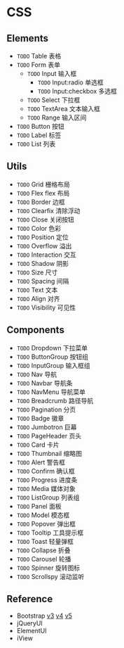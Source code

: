 # CSS

## Elements

- `TODO` Table 表格
- `TODO` Form 表单
  - `TODO` Input 输入框
    - `TODO` Input:radio 单选框
    - `TODO` Input:checkbox 多选框
  - `TODO` Select 下拉框
  - `TODO` TextArea 文本输入框
  - `TODO` Range 输入区间
- `TODO` Button 按钮
- `TODO` Label 标签
- `TODO` List 列表

## Utils

- `TODO` Grid 栅格布局
- `TODO` Flex flex 布局
- `TODO` Border 边框
- `TODO` Clearfix 清除浮动
- `TODO` Close 关闭按钮
- `TODO` Color 色彩
- `TODO` Position 定位
- `TODO` Overflow 溢出
- `TODO` Interaction 交互
- `TODO` Shadow 阴影
- `TODO` Size 尺寸
- `TODO` Spacing 间隔
- `TODO` Text 文本
- `TODO` Align 对齐
- `TODO` Visibility 可见性

## Components

- `TODO` Dropdown 下拉菜单
- `TODO` ButtonGroup 按钮组
- `TODO` InputGroup 输入框组
- `TODO` Nav 导航
- `TODO` Navbar 导航条
- `TODO` NavMenu 导航菜单
- `TODO` Breadcrumb 路径导航
- `TODO` Pagination 分页
- `TODO` Badge 徽章
- `TODO` Jumbotron 巨幕
- `TODO` PageHeader 页头
- `TODO` Card 卡片
- `TODO` Thumbnail 缩略图
- `TODO` Alert 警告框
- `TODO` Confirm 确认框
- `TODO` Progress 进度条
- `TODO` Media 媒体对象
- `TODO` ListGroup 列表组
- `TODO` Panel 面板
- `TODO` Model 模态框
- `TODO` Popover 弹出框
- `TODO` Tooltip 工具提示框
- `TODO` Toast 轻量弹框
- `TODO` Collapse 折叠
- `TODO` Carousel 轮播
- `TODO` Spinner 旋转图标
- `TODO` Scrollspy 滚动监听

## Reference

- Bootstrap [v3](https://v3.bootcss.com/) [v4](https://v4.bootcss.com/) [v5](https://v5.bootcss.com/)
- jQueryUI
- ElementUI
- iView
